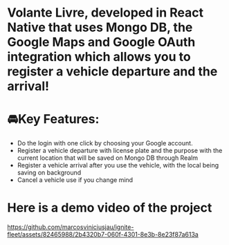  # Volante Livre, developed in React Native that uses Mongo DB, the Google Maps and Google OAuth integration which allows you to register a vehicle departure and the arrival!

 # 🚘**Key Features:**
 - Do the login with one click by choosing your Google account.
 - Register a vehicle departure with license plate and the purpose with the current location that will be saved on Mongo DB through Realm
 - Register a vehicle arrival after you use the vehicle, with the local being saving on background
 - Cancel a vehicle use if you change mind

# Here is a demo video of the project

https://github.com/marcosviniciusjau/ignite-fleet/assets/82465988/2b4320b7-060f-4301-8e3b-8e23f87a613a


